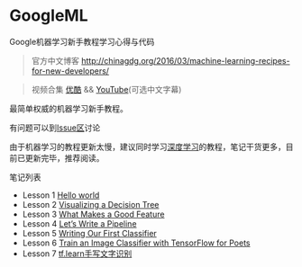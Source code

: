 # GoogleML
Google机器学习新手教程学习心得与代码

> 官方中文博客 http://chinagdg.org/2016/03/machine-learning-recipes-for-new-developers/

> 视频合集 [优酷](http://v.youku.com/v_show/id_XMTUxODA1NTY3Mg==.html?f=26979872&from=y1.7-3) && [YouTube](https://www.youtube.com/watch?v=cKxRvEZd3Mw&list=PLOU2XLYxmsIIuiBfYad6rFYQU_jL2ryal&index=7)(可选中文字幕)

最简单权威的机器学习新手教程。

有问题可以到[Issue区](https://github.com/ahangchen/GoogleML/issues)讨论

由于机器学习的教程更新太慢，建议同时学习[深度学习](https://github.com/ahangchen/GDLnotes)的教程，笔记干货更多，目前已更新完毕，推荐阅读。

笔记列表
- Lesson 1 [Hello world](note/lesson-1-hello-world/concept.md)
- Lesson 2 [Visualizing a Decision Tree](note/lesson-2-viz/README.md)
- Lesson 3 [What Makes a Good Feature](note/lesson-3-good-feature/README.md)
- Lesson 4 [Let’s Write a Pipeline](note/lesson-4-pipeline/README.md)
- Lesson 5 [Writing Our First Classifier](note/lesson-5-classifier/README.md)
- Lesson 6 [Train an Image Classifier with TensorFlow for Poets](note/lesson-6-tf-img.md)
- Lesson 7 [tf.learn手写文字识别](note/lesson-7-tflearn-mnist.md)


